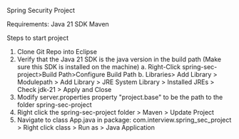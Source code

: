 Spring Security Project

Requirements:
Java 21 SDK
Maven

Steps to start project
1. Clone Git Repo into Eclipse
2. Verify that the Java 21 SDK is the java version in the build path (Make sure this SDK is installed on the machine)
     a. Right-Click spring-sec-project>Build Path>Configure Build Path
     b. Libraries> Add Library > Modulepath > Add Library > JRE System Library > Installed JREs > Check jdk-21 > Apply and Close
3. Modify server.properties property "project.base" to be the path to the folder spring-sec-project
4. Right click the spring-sec-project folder > Maven > Update Project
5. Navigate to class App.java in package: com.interview.spring_sec_project > Right click class > Run as > Java Application
